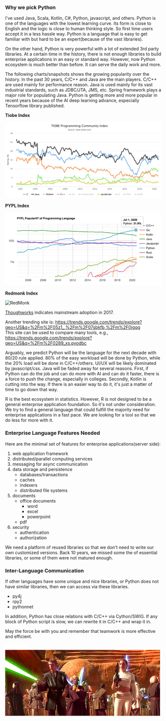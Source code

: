  
### Why we pick Python
I've used Java, Scala, Kotlin, C#, Python, javascript, and others. Python is
one of the languages with the lowest learning curve. Its form is close to 
English and the logic is close to human thinking style. So first time users
accept it in a less hassle way. Python is a language that is easy to get
familiar with but hard to be an expert(because of the vast libraries).

On the other hand, Python is very powerful with a lot of extended 3rd party
libraries. At a certain time in the history, there is not enough libraries to
build enterprise applications in an easy or standard way. However, now Python
ecosystem is much better than before. It can serve the daily work and more.

The following charts/snapshots shows the growing popularity over the history. 
In the past 30 years, C/C++ and Java are the main players. C/C++ are used 
mainly for performance reason. Java is used mainly for its vast industrial 
standards, such as JDBC/JTA, JMS, etc. Spring framework plays a major role 
for populating Java. Python is getting more and more popular in recent years
because of the AI deep learning advance, especially Tensorflow library 
published. 

**Tiobe Index**


![Tiobe Index](tiobe_index.png)

**PYPL Index**


![PYPL Index](pypl_index.png)

**Redmonk Index**

![RedMonk](https://redmonk.com/sogrady/files/2020/07/lang-rank-q320-wm.png)


[Thoughworks](https://www.thoughtworks.com/radar/languages-and-frameworks/python-3)
indicates mainstream adoption in 2017.

Another trending site is: 
https://trends.google.com/trends/explore?geo=US&q=%2Fm%2F05z1_,%2Fm%2F07sbkfb,%2Fm%2F0jgqg  
This site can be used to compare many tools, e.g.,  
https://trends.google.com/trends/explore?geo=US&q=%2Fm%2F0289_xs,pyodbc


Arguably, we predict Python will be the language for the next decade with
80/20 rule applied. 80% of the easy workload will be done by Python, while the
20% load will be done in C/C++/others. UI/UX will be likely dominated by
javascript/css. Java will be faded away for several reasons. First, if Python
can do the job and can do more with AI and can do it faster, there is a force
to push the change, especially in colleges. Secondly, Kotlin is cutting into
the way. If there is an easier way to do it, it's just a matter of time to go
down that way.

R is the best ecosystem in statistics. However, R is not designed to be a
general enterprise application foundation. So it's not under consideration.
We try to find a general language that could fulfill the majority need for
enterprise applications in a fast pace. We are looking for a tool so that 
we do less for more with it.

### Enterprise Language Features Needed
Here are the minimal set of features for enterprise applications(server side):
1. web application framework
2. distributed/parallel computing services
3. messaging for async communication
4. data storage and persistence 
    - databases/transactions
    - caches
    - indexers
    - distributed file systems
5. documents
    - office documents
        - word
        - excel
        - powerpoint
    - pdf
6. security
    - authentication
    - authorization
    
We need a platform of reused libraries so that we don't need to write 
our own customized versions. Back 10 years, we missed some the of essential
libraries, or some of them were not matured enough. 
    
### Inter-Language Communication
If other languages have some unique and nice libraries, or Python does not have
similar libraries, then we can access via these libraries. 
- py4j
- rpy2
- pythonnet

In addition, Python has close relations with C/C++ via Cython/SWIG. If any
block of Python script is slow, we can rewrite it in C/C++ and wrap it in.

May the force be with you and remember that teamwork is more effective and
efficient.

![_](blank.png)![_](blank.png)![_](blank.png)![_](blank.png)![May the force be with you](force.gif)
